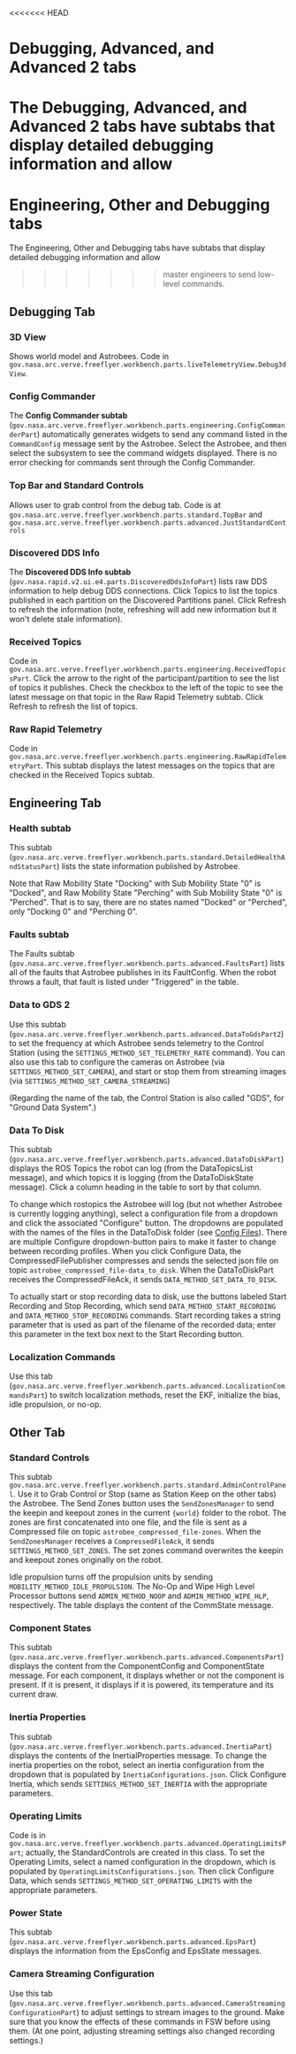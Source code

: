 <<<<<<< HEAD
# Debugging, Advanced, and Advanced 2 tabs

The Debugging, Advanced, and Advanced 2 tabs have subtabs that display detailed debugging information and allow
=======
# Engineering, Other and Debugging tabs

The Engineering, Other and Debugging tabs have subtabs that display detailed debugging information and allow
>>>>>>> master
engineers to send low-level commands.

## Debugging Tab

### 3D View

Shows world model and Astrobees. Code in `gov.nasa.arc.verve.freeflyer.workbench.parts.liveTelemetryView.Debug3dView`.

### Config Commander

The <b>Config Commander subtab</b> (`gov.nasa.arc.verve.freeflyer.workbench.parts.engineering.ConfigCommanderPart`)
 automatically generates widgets to send any command listed in the `CommandConfig`
message sent by the Astrobee. Select the Astrobee, and then select the subsystem to see the command widgets displayed.
There is no error checking for commands sent through the Config Commander.

### Top Bar and Standard Controls

Allows user to grab control from the debug tab.
Code is at `gov.nasa.arc.verve.freeflyer.workbench.parts.standard.TopBar` and 
`gov.nasa.arc.verve.freeflyer.workbench.parts.advanced.JustStandardControls`

### Discovered DDS Info

The <b>Discovered DDS Info subtab</b> (`gov.nasa.rapid.v2.ui.e4.parts.DiscoveredDdsInfoPart`) lists raw DDS 
information to help debug DDS connections. Click Topics to list the
topics published in each partition on the Discovered Partitions panel. Click Refresh to refresh the information (note, 
refreshing will add new information but it won't delete stale information).

### Received Topics

Code in `gov.nasa.arc.verve.freeflyer.workbench.parts.engineering.ReceivedTopicsPart`. Click the arrow to the right 
of the participant/partition to see the list of topics it publishes. Check the checkbox to 
the left of the topic to see the latest message on that topic in the Raw Rapid Telemetry subtab. Click Refresh to 
refresh the list of topics.

### Raw Rapid Telemetry

Code in `gov.nasa.arc.verve.freeflyer.workbench.parts.engineering.RawRapidTelemetryPart`.
This subtab displays the latest messages on the topics that are checked in the Received Topics subtab.

## Engineering Tab
### Health subtab

This subtab (`gov.nasa.arc.verve.freeflyer.workbench.parts.standard.DetailedHealthAndStatusPart`) lists the
 state information published by Astrobee.
 
 Note that Raw Mobility State "Docking" with Sub Mobility
State "0" is "Docked", and Raw Mobility State "Perching" with Sub Mobility State "0" is "Perched".  That is to say,
there are no states named "Docked" or "Perched", only "Docking 0" and "Perching 0".

### Faults subtab

The Faults subtab (`gov.nasa.arc.verve.freeflyer.workbench.parts.advanced.FaultsPart`) lists all of the faults that 
Astrobee publishes in its FaultConfig. When the robot throws a fault, that fault is listed under "Triggered" 
in the table.

### Data to GDS 2
Use this subtab (`gov.nasa.arc.verve.freeflyer.workbench.parts.advanced.DataToGdsPart2`) to set the frequency 
at which Astrobee sends telemetry to the Control Station (using the `SETTINGS_METHOD_SET_TELEMETRY_RATE`
command). You can also use this tab to configure the cameras on Astrobee (via `SETTINGS_METHOD_SET_CAMERA`),
 and start or stop them from streaming images (via `SETTINGS_METHOD_SET_CAMERA_STREAMING`) 
 
(Regarding the name of the tab, the Control Station is also called "GDS", for "Ground Data System".)

### Data To Disk

This subtab (`gov.nasa.arc.verve.freeflyer.workbench.parts.advanced.DataToDiskPart`) displays the ROS Topics the 
robot can log (from the DataTopicsList message), and which topics it is logging (from the DataToDiskState message).
Click a column heading in the table to sort by that column.

To change which rostopics the Astrobee will log (but not whether Astrobee is currently logging anything), 
select a configuration file from a dropdown and click the associated "Configure" button. The dropdowns are populated
 with the names of the files in the DataToDisk folder (see [Config Files](config_files.md)). There are multiple 
 Configure dropdown-button pairs to make it faster to change between recording profiles.  When you
click Configure Data, the CompressedFilePublisher compresses and sends the selected json file on topic
`astrobee_compressed_file-data_to_disk`. When the DataToDiskPart receives the CompressedFileAck, it sends 
`DATA_METHOD_SET_DATA_TO_DISK`. 

To actually start or stop recording data to disk, use the buttons labeled Start Recording and Stop Recording,
 which send `DATA_METHOD_START_RECORDING` and `DATA_METHOD_STOP_RECORDING` commands. Start recording takes a 
 string parameter that is used as part of the filename of the recorded data; enter this parameter in the text
 box next to the Start Recording button.

### Localization Commands

Use this tab (`gov.nasa.arc.verve.freeflyer.workbench.parts.advanced.LocalizationCommandsPart`) to switch
 localization methods, reset the EKF, initialize the bias, idle propulsion, or no-op.

## Other Tab

### Standard Controls 

This subtab `gov.nasa.arc.verve.freeflyer.workbench.parts.standard.AdminControlPanel`. Use it to Grab Control 
or Stop (same as Station Keep on the other tabs) the Astrobee. The Send Zones button uses the 
`SendZonesManager` to send the keepin and keepout zones in the current `{world}` folder to the robot. The zones
are first concatenated into one file, and the file is sent as a Compressed file on topic 
`astrobee_compressed_file-zones`. When the `SendZonesManager` receives a `CompressedFileAck`, it sends 
`SETTINGS_METHOD_SET_ZONES`. The set zones command overwrites the keepin and keepout zones originally on 
the robot. 

Idle propulsion turns off the propulsion units by sending `MOBILITY_METHOD_IDLE_PROPULSION`. The No-Op and Wipe 
High Level Processor buttons send `ADMIN_METHOD_NOOP` and `ADMIN_METHOD_WIPE_HLP`, respectively.
The table displays the content of the CommState message.

### Component States

This subtab (`gov.nasa.arc.verve.freeflyer.workbench.parts.advanced.ComponentsPart`) displays the content 
from the ComponentConfig and ComponentState message. For each component, it displays whether or not the component
is present. If it is present, it displays if it is powered, its temperature and its current draw.

### Inertia Properties

This subtab (`gov.nasa.arc.verve.freeflyer.workbench.parts.advanced.InertiaPart`) displays the contents of the 
InertialProperties message.  To change the inertia properties on the robot, select an inertia configuration
 from the dropdown that is populated by `InertiaConfigurations.json`. Click Configure Inertia, which sends
 `SETTINGS_METHOD_SET_INERTIA` with the appropriate parameters.
 
### Operating Limits
 
Code is in `gov.nasa.arc.verve.freeflyer.workbench.parts.advanced.OperatingLimitsPart`; actually, the StandardControls
 are created in this class. To set the Operating
Limits, select a named configuration in the dropdown, which is populated by `OperatingLimitsConfigurations.json`.
Then click Configure Data, which sends `SETTINGS_METHOD_SET_OPERATING_LIMITS` with the appropriate parameters.

### Power State

This subtab (`gov.nasa.arc.verve.freeflyer.workbench.parts.advanced.EpsPart`) displays the information from the 
EpsConfig and EpsState messages.

### Camera Streaming Configuration

Use this tab (`gov.nasa.arc.verve.freeflyer.workbench.parts.advanced.CameraStreamingConfigurationPart`) 
to adjust settings to stream images to the ground. Make sure that you know the effects of these
commands in FSW before using them. (At one point, adjusting streaming settings also changed recording settings.)
